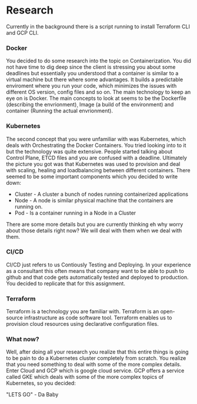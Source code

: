 # Research
Currently in the background there is a script running to install Terraform CLI and GCP CLI.

### Docker
You decided to do some research into the topic on Containerization. You did not have time to dig deep since the client is stressing you about some deadlines but essentially you understood that a container is similar to a virtual machine but there where some advantages. It builds a predictable enviroment where you run your code, which minimizes the issues with different OS version, config files and so on. The main technology to keep an eye on is Docker. The main concepts to look at seems to be the Dockerfile (describing the envrionment)¸ Image (a build of the environment) and container (Running the actual envrionment).

### Kubernetes
The second concept that you were unfamiliar with was Kubernetes, which deals with Orchestrating the Docker Containers. You tried looking into to it but the technology was quite extensive. People started talking about Control Plane, ETCD files and you are confused with a deadline. Ultimately the picture you got was that Kubernetes was used to provision and deal with scaling, healing and loadbalancing between different containers. There seemed to be some important components which you decided to write down:

- Cluster - A cluster a bunch of nodes running containerized applications
- Node - A node is similar physical machine that the containers are running on. 
- Pod - Is a container running in a Node in a Cluster

There are some more details but you are currently thinking eh why worry about those details right now? We will deal with them when we deal with them.

### CI/CD
CI/CD just refers to us Contiously Testing and Deploying. In your experience as a consultant this often means that company want to be able to push to github and that code gets automatically tested and deployed to production. You decided to replicate that for this assignment.

### Terraform 
Terraform is a technology you are familiar with. Terraform is an open-source infrastructure as code software tool. Terraform enables us to provision cloud resources using declarative configuration files.

### What now?
Well, after doing all your research you realize that this entire things is going to be pain to do a Kubernetes cluster completely from scratch. You realize that you need something to deal with some of the more complex details. Enter Cloud and GCP which is google cloud service. GCP offers a service called GKE which deals with some of the more complex topics of Kubernetes, so you decided:

"LETS GO" - Da Baby